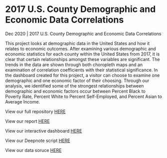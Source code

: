 # 2017 U.S. County Demographic and Economic Data Correlations
Dec 2020 | 2017 U.S. County Demographic and Economic Data Correlations

This project looks at demographic data in the United States and how it relates to economic outcomes. After examining various demographic and economic statistics for each county within the United States from 2017, it is clear that certain relationships amongst these variables are significant. The trends in the data are shown through both choropleth maps and an examination of correlation coefficients with their statistical significance. In the dashboard created for this project, a visitor can choose to examine one demographic and one economic factor of their choosing. Through our analysis, we identified some of the strongest relationships between demographic and economic factors occur between Percent Black to Poverty Rate, Percent White to Percent Self-Employed, and Percent Asian to Average Income.

View our full repository [HERE](https://github.com/gerrycrepeau/Final-Project-App)

View our report [HERE](https://drive.google.com/file/d/1QG-C0l9ChOqMZy8OWqcu2mznmMoXeK5E/view?usp=sharing)

View our interactive dashboard [HERE](https://ma346-choropleth-dashboard.herokuapp.com/)

View our Deepnote script [HERE](https://deepnote.com/workspace/logan-chalifour-4499e17c-38f8-4e22-9fd9-bb4212d29105/project/2017-US-County-Data-Correlations-d151ded9-3231-4946-9e41-cc48fe69b917/notebook/CountyAnalysis-5257732bd94849f399b0f17b401a6812)

View our data soruce [HERE](https://www.kaggle.com/muonneutrino/us-census-demographic-data)
